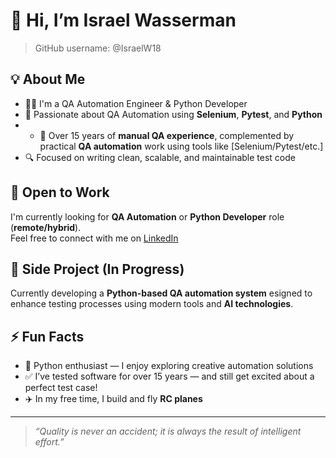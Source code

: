 # 👋 Hi, I’m Israel Wasserman
> GitHub username: @IsraelW18
> 
## 💡 About Me
- 👨‍💻 I'm a QA Automation Engineer & Python Developer
- 👀 Passionate about QA Automation using **Selenium**, **Pytest**, and **Python**
- - 🧪 Over 15 years of **manual QA experience**, complemented by practical **QA automation** work using tools like [Selenium/Pytest/etc.]
- 🔍 Focused on writing clean, scalable, and maintainable test code

## 💼 Open to Work
I'm currently looking for **QA Automation** or **Python Developer** role (**remote/hybrid**).  
Feel free to connect with me on [LinkedIn](https://www.linkedin.com/in/israel-wasserman/)

## 🚀 Side Project (In Progress)
Currently developing a **Python-based QA automation system** esigned to enhance testing processes using modern tools and **AI technologies**.

## ⚡ Fun Facts
- 🐍 Python enthusiast — I enjoy exploring creative automation solutions  
- ✅ I’ve tested software for over 15 years — and still get excited about a perfect test case!
- ✈️ In my free time, I build and fly **RC planes**

---

> _“Quality is never an accident; it is always the result of intelligent effort.”_
